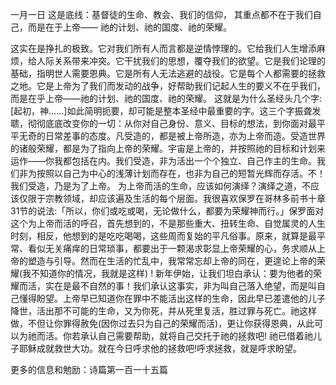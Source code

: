 一月一日
这是底线：基督徒的生命、教会、我们的信仰，
其重点都不在于我们自己，而是在于上帝——
祂的计划、祂的国度、祂的荣耀。

这实在是挣扎的极致。它对我们所有人而言都是逆情悖理的。它给我们人生增添麻烦，给人际关系带来冲突。它干扰我们的思想，覆夺我们的欲望。它是我们论理的基础，指明世人需要恩典。它是所有人无法逃避的战役。它是每个人都需要的拯救之地。它是上帝为了我们而发动的战争，好帮助我们记起人生的要义不在乎我们，而是在乎上帝——祂的计划、祂的国度、祂的荣耀。
这就是为什么圣经头几个字: [起初，神……]如此简明扼要，却可能是整本圣经中最重要的字。这三个字振聋发聩，彻彻底底改变你的一切：从你对自己身份、意义、目标的想法，到你面对最平平无奇的日常差事的态度。凡受造的，都是被上帝所造，亦为上帝而造。受造世界的诸般荣耀，都是为了指向上帝的荣耀。宇宙是上帝的，并按照祂的目标和计划来运作——你我都包括在内。我们受造，非为活出一个个独立、自己作主的生命。我们非为按照以自己为中心的浅薄计划而存在，也非为自己的短暂光辉而存活。不！我们受造，乃是为了上帝。
为上帝而活的生命，应该如何演绎？演绎之道，不应该仅限于宗教领域，却应该遍及生活的每个层面。我很喜欢保罗在哥林多前书十章31节的说法:「所以，你们或吃或喝，无论做什么，都要为荣耀神而行。」保罗面对这个为上帝而活的呼召，首先想到的，不是那些重大、扭转生命、自觉属灵的人生时刻，相反，他想到的是吃吃喝喝，这些周而复始的平凡俗事。原来，就算是最平常、看似无关痛痒的日常琐事，都要出于一颗渴求彰显上帝荣耀的心，务求顺从上帝的塑造与引导。然而在生活的忙乱中，我常常忘却上帝的同在，更遑论上帝的荣耀(我不知道你的情况，我就是这样) !
新年伊始，让我们坦白承认：要为他者的荣耀而活，实在是最不自然的事！我们承认这事实，非为叫自己落入绝望，而是叫自己懂得盼望。上帝早已知道你在罪中不能活出这样的生命，因此早已差遣他的儿子降世，活出那不可能的生命，又为你死，并从死里复活，胜过罪与死亡。祂这样做，不但让你罪得赦免(因你过去只为自己的荣耀而活)，更让你获得恩典，从此可以为祂而活。你若承认自己需要帮助，就将自己交托于祂的拯救吧! 祂已借着祂儿子耶稣成就救世大功。就在今日呼求他的拯救吧!呼求拯救，就是呼求盼望。
 
更多的信息和勉励：诗篇第一百一十五篇